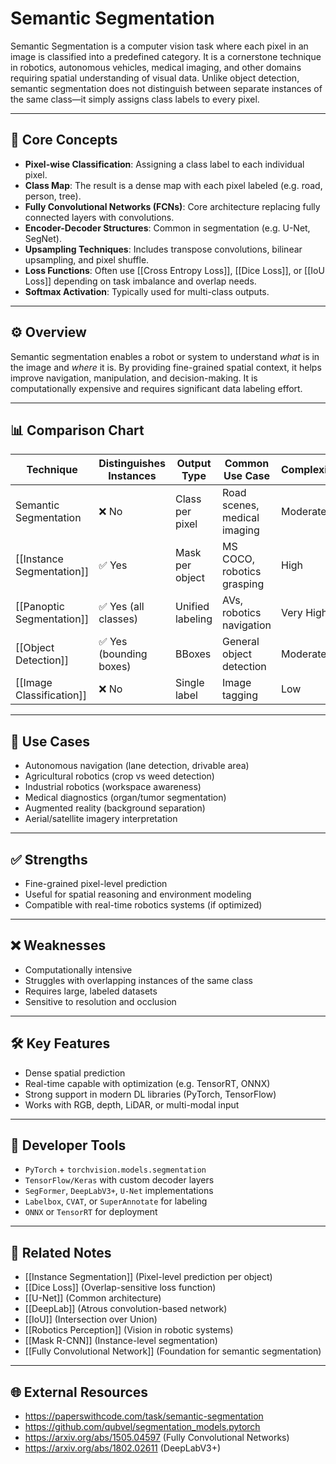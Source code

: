 # Semantic Segmentation

Semantic Segmentation is a computer vision task where each pixel in an image is classified into a predefined category. It is a cornerstone technique in robotics, autonomous vehicles, medical imaging, and other domains requiring spatial understanding of visual data. Unlike object detection, semantic segmentation does not distinguish between separate instances of the same class—it simply assigns class labels to every pixel.

---

## 🧠 Core Concepts

- **Pixel-wise Classification**: Assigning a class label to each individual pixel.
- **Class Map**: The result is a dense map with each pixel labeled (e.g. road, person, tree).
- **Fully Convolutional Networks (FCNs)**: Core architecture replacing fully connected layers with convolutions.
- **Encoder-Decoder Structures**: Common in segmentation (e.g. U-Net, SegNet).
- **Upsampling Techniques**: Includes transpose convolutions, bilinear upsampling, and pixel shuffle.
- **Loss Functions**: Often use [[Cross Entropy Loss]], [[Dice Loss]], or [[IoU Loss]] depending on task imbalance and overlap needs.
- **Softmax Activation**: Typically used for multi-class outputs.

---

## ⚙️ Overview

Semantic segmentation enables a robot or system to understand *what* is in the image and *where* it is. By providing fine-grained spatial context, it helps improve navigation, manipulation, and decision-making. It is computationally expensive and requires significant data labeling effort.

---

## 📊 Comparison Chart

| Technique                 | Distinguishes Instances | Output Type     | Common Use Case                   | Complexity | Examples                       |
|---------------------------|--------------------------|------------------|------------------------------------|------------|--------------------------------|
| Semantic Segmentation     | ❌ No                   | Class per pixel | Road scenes, medical imaging      | Moderate   | U-Net, DeepLab                 |
| [[Instance Segmentation]]     | ✅ Yes                  | Mask per object | MS COCO, robotics grasping        | High       | Mask R-CNN                    |
| [[Panoptic Segmentation]]     | ✅ Yes (all classes)     | Unified labeling | AVs, robotics navigation          | Very High  | Panoptic-DeepLab              |
| [[Object Detection]]          | ✅ Yes (bounding boxes)  | BBoxes          | General object detection          | Moderate   | YOLO, Faster R-CNN            |
| [[Image Classification]]      | ❌ No                   | Single label     | Image tagging                     | Low        | ResNet, MobileNet             |

---

## 🧰 Use Cases

- Autonomous navigation (lane detection, drivable area)
- Agricultural robotics (crop vs weed detection)
- Industrial robotics (workspace awareness)
- Medical diagnostics (organ/tumor segmentation)
- Augmented reality (background separation)
- Aerial/satellite imagery interpretation

---

## ✅ Strengths

- Fine-grained pixel-level prediction
- Useful for spatial reasoning and environment modeling
- Compatible with real-time robotics systems (if optimized)

---

## ❌ Weaknesses

- Computationally intensive
- Struggles with overlapping instances of the same class
- Requires large, labeled datasets
- Sensitive to resolution and occlusion

---

## 🛠️ Key Features

- Dense spatial prediction
- Real-time capable with optimization (e.g. TensorRT, ONNX)
- Strong support in modern DL libraries (PyTorch, TensorFlow)
- Works with RGB, depth, LiDAR, or multi-modal input

---

## 🔧 Developer Tools

- `PyTorch` + `torchvision.models.segmentation`
- `TensorFlow/Keras` with custom decoder layers
- `SegFormer`, `DeepLabV3+`, `U-Net` implementations
- `Labelbox`, `CVAT`, or `SuperAnnotate` for labeling
- `ONNX` or `TensorRT` for deployment

---

## 🧠 Related Notes

- [[Instance Segmentation]] (Pixel-level prediction per object)
- [[Dice Loss]] (Overlap-sensitive loss function)
- [[U-Net]] (Common architecture)
- [[DeepLab]] (Atrous convolution-based network)
- [[IoU]] (Intersection over Union)
- [[Robotics Perception]] (Vision in robotic systems)
- [[Mask R-CNN]] (Instance-level segmentation)
- [[Fully Convolutional Network]] (Foundation for semantic segmentation)

---

## 🌐 External Resources

- https://paperswithcode.com/task/semantic-segmentation
- https://github.com/qubvel/segmentation_models.pytorch
- https://arxiv.org/abs/1505.04597 (Fully Convolutional Networks)
- https://arxiv.org/abs/1802.02611 (DeepLabV3+)
